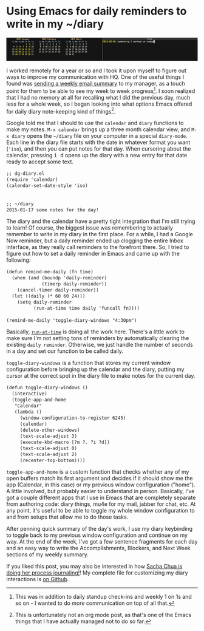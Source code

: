 # Using Emacs for daily reminders to write in my ~/diary

![diary](https://raw.githubusercontent.com/gempesaw/writing/master/published/diary-management.png)

I worked remotely for a year or so and I took it upon myself to figure
out ways to improve my communication with HQ. One of the useful things
I found was [sending a weekly email summary][weekly] to my manager, as
a touch point for them to be able to see my week to week
progress[^1]. I soon realized that I had no memory at all for
recalling what I did the previous day, much less for a whole week, so
I began looking into what options Emacs offered for daily diary
note-keeping kind of things[^2].

Google told me that I should to use the `calendar` and `diary`
functions to make my notes. `M-x calendar` brings up a three month
calendar view, and `M-x diary` opens the `~/diary` file on your
computer in a special `diary-mode`. Each line in the diary file starts
with the date in whatever format you want (`'iso`), and then you can
put notes for that day. When cursoring about the calendar, pressing
<kbd>i d</kbd> opens up the diary with a new entry for that date ready
to accept some text.

    ;; dg-diary.el
    (require 'calendar)
    (calendar-set-date-style 'iso)


    ;; ~/diary
    2015-01-17 some notes for the day!


The diary and the calendar have a pretty tight integration that I'm
still trying to learn! Of course, the biggest issue was remembering to
actually remember to write in my diary in the first place. For a
while, I had a Google Now reminder, but a daily reminder ended up
clogging the entire Inbox interface, as they really call reminders to
the forefront there. So, I tried to figure out how to set a daily
reminder in Emacs and came up with the following:

    (defun remind-me-daily (fn time)
      (when (and (boundp 'daily-reminder)
                 (timerp daily-reminder))
        (cancel-timer daily-reminder))
      (let ((daily (* 60 60 24)))
        (setq daily-reminder
              (run-at-time time daily 'funcall fn))))

    (remind-me-daily 'toggle-diary-windows "4:30pm")


Basically, [`run-at-time`][rat] is doing all the work here. There's a
little work to make sure I'm not setting tons of reminders by
automatically clearing the existing `daily reminder`. Otherwise, we
just handle the number of seconds in a day and set our function to be
called daily.

`toggle-diary-windows` is a function that stores my current window
configuration before bringing up the calendar and the diary, putting
my cursor at the correct spot in the diary file to make notes for the
current day.


    (defun toggle-diary-windows ()
      (interactive)
      (toggle-app-and-home
       "Calendar"
       (lambda ()
         (window-configuration-to-register 6245)
         (calendar)
         (delete-other-windows)
         (text-scale-adjust 3)
         (execute-kbd-macro [?m ?. ?i ?d])
         (text-scale-adjust 0)
         (text-scale-adjust 2)
         (recenter-top-bottom))))


`toggle-app-and-home` is a custom function that checks whether any of
my open buffers match its first argument and decides if it should show
me the app (Calendar, in this case) or my previous window
configuration ("home"). A little involved, but probably easier to
understand in person. Basically, I've got a couple different apps that
I use in Emacs that are completely separate from authoring code: diary
things, mu4e for my mail, jabber for chat, etc. At any point, it's
useful to be able to toggle my whole window configuration to and from
setups that allow me to do those tasks.

After penning quick summary of the day's work, I use my diary
keybinding to toggle back to my previous window configuration and
continue on my way. At the end of the week, I've got a few sentence
fragments for each day and an easy way to write the Accomplishments,
Blockers, and Next Week sections of my weekly summary.

If you liked this post, you may also be interested in how
[Sacha Chua is doing her process journaling!][sc]! My complete file for
customizing my diary interactions is [on Github][dg-diary].

[weekly]: https://dria.wordpress.com/2010/02/25/on-11s/
[rat]: https://www.gnu.org/software/emacs/manual/html_node/elisp/Timers.html
[sc]: http://sachachua.com/blog/2014/11/using-org-mode-keep-process-journal/
[dg-diary]: https://github.com/gempesaw/dotemacs/blob/emacs/dg-elisp/dg-diary.el

[^1]: This was in addition to daily standup check-ins and weekly 1 on 1s and so on - I wanted to do _more_ communication on top of all that.
[^2]: This is unfortunately not an org mode post, as that's one of the Emacs things that I have actually managed not to do so far.
